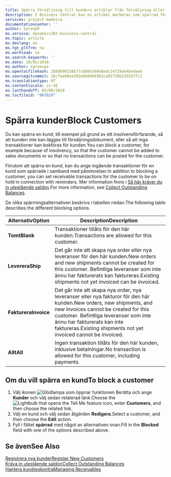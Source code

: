 ```yaml
---
title: Spärra försäljning till kunders artiklar från försäljning eller inköp
description: I Business Central kan en artikel markeras som spärrad för försäljning, spärrad för inköp eller spärrad för alla syften.
services: project-madeira
documentationcenter: ''
author: SorenGP
ms.service: dynamics365-business-central
ms.topic: article
ms.devlang: na
ms.tgt_pltfrm: na
ms.workload: na
ms.search.keywords: ''
ms.date: 10/01/2018
ms.author: sgroespe
ms.openlocfilehash: 268d098318b77cb89a369e8edc14729a44bedae6
ms.sourcegitcommit: 1bcfaa99ea302e6b84b8361ca02730b135557fc1
ms.translationtype: HT
ms.contentlocale: sv-SE
ms.lasthandoff: 03/08/2019
ms.locfileid: "807629"
---
```

# <a name="block-customers"></a><span data-ttu-id="892c7-103">Spärra kunder</span><span class="sxs-lookup"><span data-stu-id="892c7-103">Block Customers</span></span>
<span data-ttu-id="892c7-104">Du kan spärra en kund, till exempel på grund av ett insolvensförfarande, så att kunden inte kan läggas till försäljningsdokument, eller så att inga transaktioner kan bokföras för kunden.</span><span class="sxs-lookup"><span data-stu-id="892c7-104">You can block a customer, for example because of insolvency, so that the customer cannot be added to sales documents or so that no transactions can be posted for the customer.</span></span>

<span data-ttu-id="892c7-105">Förutom att spärra en kund, kan du ange ingående transaktioner för en kund som spärrade i samband med påminnelser.</span><span class="sxs-lookup"><span data-stu-id="892c7-105">In addition to blocking a customer, you can set receivable transactions for the customer to be on hold in connection with reminders.</span></span> <span data-ttu-id="892c7-106">Mer information finns i [Så här kräver du in utestående saldon](receivables-collect-outstanding-balances.md).</span><span class="sxs-lookup"><span data-stu-id="892c7-106">For more information, see [Collect Outstanding Balances](receivables-collect-outstanding-balances.md).</span></span>   

<span data-ttu-id="892c7-107">De olika spärrningsalternativen beskrivs i tabellen nedan.</span><span class="sxs-lookup"><span data-stu-id="892c7-107">The following table describes the different blocking options.</span></span>  

|<span data-ttu-id="892c7-108">Alternativ</span><span class="sxs-lookup"><span data-stu-id="892c7-108">Option</span></span>|<span data-ttu-id="892c7-109">Description</span><span class="sxs-lookup"><span data-stu-id="892c7-109">Description</span></span>|  
|--------------------|------------|  
|<span data-ttu-id="892c7-110">**Tomt**</span><span class="sxs-lookup"><span data-stu-id="892c7-110">**Blank**</span></span>|<span data-ttu-id="892c7-111">Transaktioner tillåts för den här kunden.</span><span class="sxs-lookup"><span data-stu-id="892c7-111">Transactions are allowed for this customer.</span></span>|
|<span data-ttu-id="892c7-112">**Leverera**</span><span class="sxs-lookup"><span data-stu-id="892c7-112">**Ship**</span></span>|<span data-ttu-id="892c7-113">Det går inte att skapa nya order eller nya leveranser för den här kunden.</span><span class="sxs-lookup"><span data-stu-id="892c7-113">New orders and new shipments cannot be created for this customer.</span></span> <span data-ttu-id="892c7-114">Befintliga leveranser som inte ännu har fakturerats kan faktureras.</span><span class="sxs-lookup"><span data-stu-id="892c7-114">Existing shipments not yet invoiced can be invoiced.</span></span>|  
|<span data-ttu-id="892c7-115">**Fakturera**</span><span class="sxs-lookup"><span data-stu-id="892c7-115">**Invoice**</span></span>|<span data-ttu-id="892c7-116">Det går inte att skapa nya order, nya leveranser eller nya fakturor för den här kunden.</span><span class="sxs-lookup"><span data-stu-id="892c7-116">New orders, new shipments, and new invoices cannot be created for this customer.</span></span> <span data-ttu-id="892c7-117">Befintliga leveranser som inte ännu har fakturerats kan inte faktureras.</span><span class="sxs-lookup"><span data-stu-id="892c7-117">Existing shipments not yet invoiced cannot be invoiced.</span></span>|  
|<span data-ttu-id="892c7-118">**Allt**</span><span class="sxs-lookup"><span data-stu-id="892c7-118">**All**</span></span>|<span data-ttu-id="892c7-119">Ingen transaktion tillåts för den här kunden, inklusive betalningar.</span><span class="sxs-lookup"><span data-stu-id="892c7-119">No transaction is allowed for this customer, including payments.</span></span>|  

## <a name="to-block-a-customer"></a><span data-ttu-id="892c7-120">Om du vill spärra en kund</span><span class="sxs-lookup"><span data-stu-id="892c7-120">To block a customer</span></span>  
1. <span data-ttu-id="892c7-121">Välj ikonen ![Glödlampa som öppnar funktionen Berätta](media/ui-search/search_small.png "Berätta vad du vill göra") och ange **Kunder** och välj sedan relaterad länk.</span><span class="sxs-lookup"><span data-stu-id="892c7-121">Choose the ![Lightbulb that opens the Tell Me feature](media/ui-search/search_small.png "Tell me what you want to do") icon, enter **Customers**, and then choose the related link.</span></span>
2. <span data-ttu-id="892c7-122">Välj en kund och välj sedan åtgärden **Redigera**.</span><span class="sxs-lookup"><span data-stu-id="892c7-122">Select a customer, and then choose the **Edit** action.</span></span>
3. <span data-ttu-id="892c7-123">Fyll i fältet **spärrad** med något av alternativen ovan.</span><span class="sxs-lookup"><span data-stu-id="892c7-123">Fill in the **Blocked** field with one of the options described above.</span></span>

## <a name="see-also"></a><span data-ttu-id="892c7-124">Se även</span><span class="sxs-lookup"><span data-stu-id="892c7-124">See Also</span></span>  
[<span data-ttu-id="892c7-125">Registrera nya kunder</span><span class="sxs-lookup"><span data-stu-id="892c7-125">Register New Customers</span></span>](sales-how-register-new-customers.md)  
[<span data-ttu-id="892c7-126">Kräva in utestående saldon</span><span class="sxs-lookup"><span data-stu-id="892c7-126">Collect Outstanding Balances</span></span>](receivables-collect-outstanding-balances.md)  
[<span data-ttu-id="892c7-127">Hantera kundreskontra</span><span class="sxs-lookup"><span data-stu-id="892c7-127">Managing Receivables</span></span>](receivables-manage-receivables.md)  
